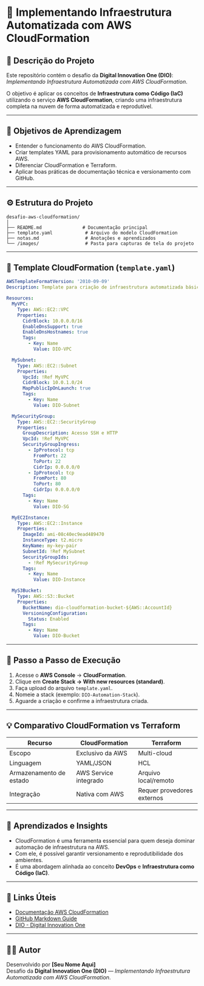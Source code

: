 # 🚀 Implementando Infraestrutura Automatizada com AWS CloudFormation

## 📘 Descrição do Projeto
Este repositório contém o desafio da **Digital Innovation One (DIO)**: *Implementando Infraestrutura Automatizada com AWS CloudFormation*.

O objetivo é aplicar os conceitos de **Infraestrutura como Código (IaC)** utilizando o serviço **AWS CloudFormation**, criando uma infraestrutura completa na nuvem de forma automatizada e reprodutível.

---

## 🎯 Objetivos de Aprendizagem
- Entender o funcionamento do AWS CloudFormation.  
- Criar templates YAML para provisionamento automático de recursos AWS.  
- Diferenciar CloudFormation e Terraform.  
- Aplicar boas práticas de documentação técnica e versionamento com GitHub.

---

## ⚙️ Estrutura do Projeto

```
desafio-aws-cloudformation/
│
├── README.md               # Documentação principal
├── template.yaml            # Arquivo do modelo CloudFormation
├── notas.md                 # Anotações e aprendizados
└── /images/                 # Pasta para capturas de tela do projeto
```

---

## 🧱 Template CloudFormation (`template.yaml`)

```yaml
AWSTemplateFormatVersion: '2010-09-09'
Description: Template para criação de infraestrutura automatizada básica na AWS

Resources:
  MyVPC:
    Type: AWS::EC2::VPC
    Properties:
      CidrBlock: 10.0.0.0/16
      EnableDnsSupport: true
      EnableDnsHostnames: true
      Tags:
        - Key: Name
          Value: DIO-VPC

  MySubnet:
    Type: AWS::EC2::Subnet
    Properties:
      VpcId: !Ref MyVPC
      CidrBlock: 10.0.1.0/24
      MapPublicIpOnLaunch: true
      Tags:
        - Key: Name
          Value: DIO-Subnet

  MySecurityGroup:
    Type: AWS::EC2::SecurityGroup
    Properties:
      GroupDescription: Acesso SSH e HTTP
      VpcId: !Ref MyVPC
      SecurityGroupIngress:
        - IpProtocol: tcp
          FromPort: 22
          ToPort: 22
          CidrIp: 0.0.0.0/0
        - IpProtocol: tcp
          FromPort: 80
          ToPort: 80
          CidrIp: 0.0.0.0/0
      Tags:
        - Key: Name
          Value: DIO-SG

  MyEC2Instance:
    Type: AWS::EC2::Instance
    Properties:
      ImageId: ami-08c40ec9ead489470
      InstanceType: t2.micro
      KeyName: my-key-pair
      SubnetId: !Ref MySubnet
      SecurityGroupIds:
        - !Ref MySecurityGroup
      Tags:
        - Key: Name
          Value: DIO-Instance

  MyS3Bucket:
    Type: AWS::S3::Bucket
    Properties:
      BucketName: dio-cloudformation-bucket-${AWS::AccountId}
      VersioningConfiguration:
        Status: Enabled
      Tags:
        - Key: Name
          Value: DIO-Bucket
```

---

## 🧾 Passo a Passo de Execução

1. Acesse o **AWS Console** → **CloudFormation**.  
2. Clique em **Create Stack → With new resources (standard)**.  
3. Faça upload do arquivo `template.yaml`.  
4. Nomeie a stack (exemplo: `DIO-Automation-Stack`).  
5. Aguarde a criação e confirme a infraestrutura criada.

---

## 💡 Comparativo CloudFormation vs Terraform

| Recurso | CloudFormation | Terraform |
|----------|----------------|------------|
| Escopo | Exclusivo da AWS | Multi-cloud |
| Linguagem | YAML/JSON | HCL |
| Armazenamento de estado | AWS Service integrado | Arquivo local/remoto |
| Integração | Nativa com AWS | Requer provedores externos |

---

## 💬 Aprendizados e Insights
- CloudFormation é uma ferramenta essencial para quem deseja dominar automação de infraestrutura na AWS.  
- Com ele, é possível garantir versionamento e reprodutibilidade dos ambientes.  
- É uma abordagem alinhada ao conceito **DevOps** e **Infraestrutura como Código (IaC)**.

---

## 🔗 Links Úteis
- [Documentação AWS CloudFormation](https://docs.aws.amazon.com/AWSCloudFormation/latest/UserGuide/Welcome.html)  
- [GitHub Markdown Guide](https://guides.github.com/features/mastering-markdown/)  
- [DIO - Digital Innovation One](https://www.dio.me)

---

## 👨‍💻 Autor
Desenvolvido por **[Seu Nome Aqui]**  
Desafio da **Digital Innovation One (DIO)** — *Implementando Infraestrutura Automatizada com AWS CloudFormation*.
